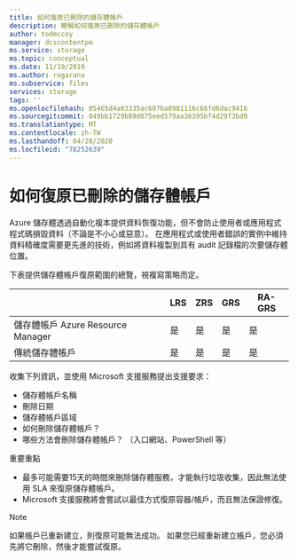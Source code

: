 ```yaml
---
title: 如何復原已刪除的儲存體帳戶
description: 瞭解如何復原已刪除的儲存體帳戶
author: todmccoy
manager: dcscontentpm
ms.service: storage
ms.topic: conceptual
ms.date: 11/19/2019
ms.author: rogarana
ms.subservice: files
services: storage
tags: ''
ms.openlocfilehash: 05465d4a03335ac607ba8981116c66fd6dac9416
ms.sourcegitcommit: 849bb1729b89d075eed579aa36395bf4d29f3bd9
ms.translationtype: MT
ms.contentlocale: zh-TW
ms.lasthandoff: 04/28/2020
ms.locfileid: "78252639"
---
```

# <a name="how-to-recover-a-deleted-storage-account"></a>如何復原已刪除的儲存體帳戶

Azure 儲存體透過自動化複本提供資料恢復功能，但不會防止使用者或應用程式程式碼損毀資料（不論是不小心或惡意）。 在應用程式或使用者錯誤的實例中維持資料精確度需要更先進的技術，例如將資料複製到具有 audit 記錄檔的次要儲存體位置。

下表提供儲存體帳戶復原範圍的總覽，視複寫策略而定。

| |LRS|ZRS|GRS|RA-GRS|
|---|---|---|---|---|
|儲存體帳戶 Azure Resource Manager|是|是|是|是|
|傳統儲存體帳戶|是|是|是|是|

收集下列資訊，並使用 Microsoft 支援服務提出支援要求：

* 儲存體帳戶名稱
* 刪除日期
* 儲存體帳戶區域
* 如何刪除儲存體帳戶？
* 哪些方法會刪除儲存體帳戶？ （入口網站、PowerShell 等）

重要重點

* 最多可能需要15天的時間來刪除儲存體服務，才能執行垃圾收集，因此無法使用 SLA 來復原儲存體帳戶。
* Microsoft 支援服務將會嘗試以最佳方式復原容器/帳戶，而且無法保證修復。

> [!NOTE]
> 如果帳戶已重新建立，則復原可能無法成功。 如果您已經重新建立帳戶，您必須先將它刪除，然後才能嘗試復原。
